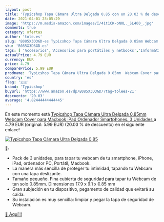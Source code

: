 ```yaml
---
layout: post
title: 'Typicshop Tapa Cámara Ultra Delgada 0.85 con un 20.03 % de descuento'
date: 2021-04-01 23:05:29
image: 'https://m.media-amazon.com/images/I/41t1CK-oN0L._SL400_.jpg'
comments: true
category: ofertas
author: 'tole.es'
slug: 'B085X3D3GD-es Typicshop Tapa Cámara Ultra Delgada 0.85mm Webcam Cover...'
sku: 'B085X3D3GD-es'
tags: [ 'Accesorios','Accesorios para portátiles y netbooks','Informática','Protectores de privacidad de la cámara','ipad','typicshop', ]
actualPrice: 4.79 EUR
currency: EUR
price: 4.79
comparePrice: 5.99 EUR
prodname: 'Typicshop Tapa Cámara Ultra Delgada 0.85mm  Webcam Cover para Macbook  iPad  Ordenador  Smartphones.  3 Unidades '
country: 'es'
flag: '🇪🇸'
brand: 'Typicshop'
buyurl: 'https://www.amazon.es/dp/B085X3D3GD/?tag=tolees-21'
descuento: '20.03'
average: '4.82444444444445'
---
```


En este momento está [Typicshop Tapa Cámara Ultra Delgada 0.85mm  Webcam Cover para Macbook  iPad  Ordenador  Smartphones.  3 Unidades ](https://www.amazon.es/dp/B085X3D3GD/?tag=tolees-21) a 4.79 EUR (original: 5.99 EUR) (20.03 %  de descuento) en el siguiente enlace!

[![Typicshop Tapa Cámara Ultra Delgada 0.85](https://m.media-amazon.com/images/I/41t1CK-oN0L._SL400_.jpg)](https://www.amazon.es/dp/B085X3D3GD/?tag=tolees-21)

🔎:

- Pack de 3 unidades, para tapar tu webcam de tu smartphone, iPhone, iPad, ordenador PC, Portátil, Macbook.
- La manera más sencilla de proteger tu intimidad, tapando tu Webcam con una tapa deslizante.
- Tamaño pequeño. Fina cubierta de seguridad para tapar tu Webcam de tan solo 0.85mm. Dimensiones 17.9 x 9.1 x 0.85 mm
- Gran subjeción en tu dispositivo, pegamento de calidad que evitará su caída.
- Su instalación es muy sencilla: limpiar y pegar la tapa de seguridad de Webcam.

[🛒 Aquí!!!](https://www.amazon.es/dp/B085X3D3GD/?tag=tolees-21)
